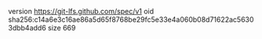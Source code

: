 version https://git-lfs.github.com/spec/v1
oid sha256:c14a6e3c16ae86a5d65f8768be29fc5e33e4a060b08d71622ac56303dbb4add6
size 669
